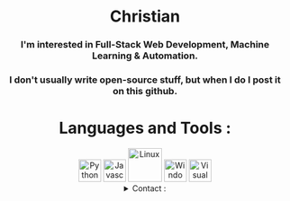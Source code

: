 <div align="center">
  <h1>Christian</h1>
  <h3>I'm interested in Full-Stack Web Development, Machine Learning & Automation.</h3>
  <h3>I don't usually write open-source stuff, but when I do I post it on this github.</h3>
</div>

<div align="center">
  <h1>Languages and Tools : </h1>
  <img src="https://user-images.githubusercontent.com/71098497/163659593-587411e8-76b5-4882-9c28-8d6f533d4b24.png" alt="Python" width="40"/>
  <img src="https://i0.wp.com/webapprentices.org/wp-content/uploads/2021/09/javascript-logo.png?w=600&ssl=1" alt="Javascript" width="40"/>
  <img src="https://logos-world.net/wp-content/uploads/2020/09/Linux-Logo.png" alt="Linux" width="60"/>
  <img src="https://www.freeiconspng.com/thumbs/windows-icon/windows-8-start-button-icon-6.png" alt="Windows" width="40"/>
  <img src="https://upload.wikimedia.org/wikipedia/commons/thumb/9/9a/Visual_Studio_Code_1.35_icon.svg/2048px-Visual_Studio_Code_1.35_icon.svg.png" alt="Visual Studio Code" width="40"/>
</div>

<div align="center">
  <details close><summary>Contact :</summary>
    <h4>Twitter : https://instagr.am/netmoneychris</h4>
    <h4>Instagram : https://twitter.com/netmoneychris</h4>
  </details>
</div>
